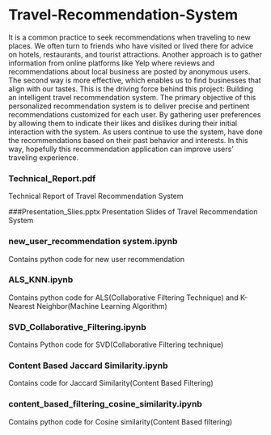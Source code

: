 # Travel-Recommendation-System

It is a common practice to seek recommendations when traveling to new places. We often turn to friends who have visited or lived there for advice on hotels, restaurants, and tourist attractions. Another approach is to gather information from online platforms like Yelp where reviews and recommendations about local business are posted by anonymous users. The second way is more effective, which enables us to find businesses that align with our tastes. This is the driving force behind this project: Building an intelligent travel recommendation system. The primary objective of this personalized recommendation system is to deliver precise and pertinent recommendations customized for each user. By gathering user preferences by allowing them to indicate their likes and dislikes during their initial interaction with the system. As users continue to use the system, have done the recommendations based on their past behavior and interests. In this way, hopefully this recommendation application can improve users’ traveling experience.

### Technical_Report.pdf
Technical Report of Travel Recommendation System

###Presentation_Slies.pptx 
Presentation Slides of Travel Recommendation System

### new_user_recommendation system.ipynb 
Contains python code for new user recommendation

### ALS_KNN.ipynb 
Contains python code for ALS(Collaborative Filtering Technique) and K-Nearest Neighbor(Machine Learning Algorithm) 

### SVD_Collaborative_Filtering.ipynb 
Contains Python code for SVD(Collaborative Filtering technique)

### Content Based Jaccard Similarity.ipynb 
Contains code for Jaccard Similarity(Content Based Filtering)

### content_based_filtering_cosine_similarity.ipynb 
Contains python code for Cosine similarity(Content Based filtering)
